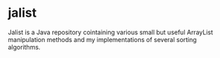# jalist

Jalist is a Java repository cointaining various small but useful ArrayList manipulation methods and my implementations of several sorting algorithms.
